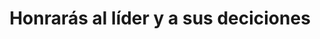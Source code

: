 ---
title: '4. Honrarás al líder y a sus deciciones'
description: 'Honrar al líder significa obedecer sus mandatos, seguir sus directrices y mostrar lealtad inquebrantable hacia su persona y su régimen.'
image: 'assets/mandamientos/criado0.png'
weight: 4
---